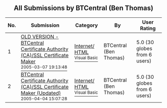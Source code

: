 ﻿<div align="center">

## All Submissions by BTCentral \(Ben Thomas\)

</div>

No.  | Submission | Category | By   | User Rating
---- | ---------- | -------- | ---- | -----------
1 | [OLD VERSION \- BTCentral Certificate Authority \(CA\)/SSL Certificate Maker<br /><sup>2005-03-07 19:13:48</sup>](https://github.com/Planet-Source-Code/btcentral-ben-thomas-old-version-btcentral-certificate-authority-ca-ssl-certificate-maker__1-59367) | [Internet/ HTML<br /><sup>Visual Basic</sup>](../ByCategory/internet-html__1-34.md) | BTCentral \(Ben Thomas\) | 5.0 (30 globes from 6 users)
2 | [BTCentral Certificate Authority \(CA\)/SSL Certificate Maker \(Updated\)<br /><sup>2005-04-04 15:07:28</sup>](https://github.com/Planet-Source-Code/btcentral-ben-thomas-btcentral-certificate-authority-ca-ssl-certificate-maker-updated__1-59827) | [Internet/ HTML<br /><sup>Visual Basic</sup>](../ByCategory/internet-html__1-34.md) | BTCentral \(Ben Thomas\) | 5.0 (30 globes from 6 users)
